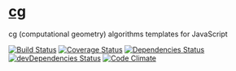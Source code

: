[cg](http://aureooms.github.io/cg)
==

cg (computational geometry) algorithms templates for JavaScript

[![Build Status](https://drone.io/github.com/aureooms/cg/status.png)](https://drone.io/github.com/aureooms/cg/latest)
[![Coverage Status](https://coveralls.io/repos/aureooms/cg/badge.png)](https://coveralls.io/r/aureooms/cg)
[![Dependencies Status](https://david-dm.org/aureooms/cg.png)](https://david-dm.org/aureooms/cg#info=dependencies)
[![devDependencies Status](https://david-dm.org/aureooms/cg/dev-status.png)](https://david-dm.org/aureooms/cg#info=devDependencies)
[![Code Climate](https://codeclimate.com/github/aureooms/cg.png)](https://codeclimate.com/github/aureooms/cg)
